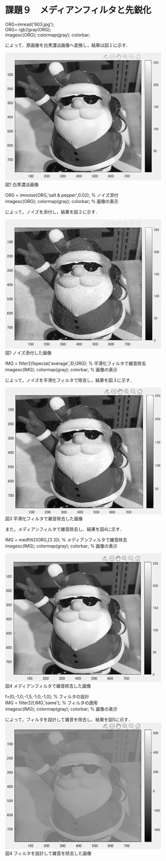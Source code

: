 # 課題９　メディアンフィルタと先鋭化
ORG=imread('603.jpg');  
ORG= rgb2gray(ORG);  
imagesc(ORG); colormap(gray); colorbar;  

によって、原画像を白黒濃淡画像へ変換し，結果は図１に示す．　

![原画像](https://github.com/hongyuting2017/image_processing/blob/master/image/kadai9-1.jpg)  
図1 白黒濃淡画像  

ORG = imnoise(ORG,'salt & pepper',0.02); % ノイズ添付  
imagesc(ORG); colormap(gray); colorbar; % 画像の表示  

によって，ノイズを添付し，結果を図２に示す．

![原画像](https://github.com/hongyuting2017/image_processing/blob/master/image/kadai9-2.jpg)  
図1 ノイズ添付した画像  


IMG = filter2(fspecial('average',3),ORG); % 平滑化フィルタで雑音除去  
imagesc(IMG); colormap(gray); colorbar; % 画像の表示  

によって，ノイズを平滑化フィルタで除去し，結果を図３に示す．  

![原画像](https://github.com/hongyuting2017/image_processing/blob/master/image/kadai9-3.jpg)  
図3 平滑化フィルタで雑音除去した画像  


また，メディアンフィルタで雑音除去し、結果を図4に示す．  

IMG = medfilt2(ORG,[3 3]); % メディアンフィルタで雑音除去  
imagesc(IMG); colormap(gray); colorbar; % 画像の表示 

![原画像](https://github.com/hongyuting2017/image_processing/blob/master/image/kadai9-4.jpg)  
図4 メディアンフィルタで雑音除去した画像  

f=[0,-1,0;-1,5,-1;0,-1,0]; % フィルタの設計  
IMG = filter2(f,IMG,'same'); % フィルタの適用  
imagesc(IMG); colormap(gray); colorbar; % 画像の表示  

によって，フィルタを設計して雑音を除去し、結果を図5に示す．
![原画像](https://github.com/hongyuting2017/image_processing/blob/master/image/kadai9-5.jpg)  
図4 フィルタを設計して雑音を除去した画像  
